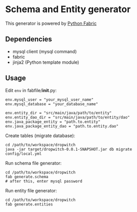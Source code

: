 # Schema and Entity generator

This generator is powered by [Python Fabric](http://www.fabfile.org/)

## Dependencies

- mysql client (mysql command)
- fabric
- jinja2 (Python template module)


## Usage

Edit `env` in fabfile/__init__.py:

```
env.mysql_user = "your_mysql_user_name"
env.mysql_database = "your_database_name"

env.entity_dir = "src/main/java/path/to/entity"
env.entity_dao_dir = "src/main/java/path/to/entity/dao"
env.java_package_entity = "path.to.entity"
env.java_package_entity_dao = "path.to.entity.dao"
```

Create tables (migrate database):

```
cd /path/to/workspace/dropwitch
java -jar target/dropwitch-0.0.1-SNAPSHOT.jar db migrate config/local.yml
```

Run schema file generator:

```
cd /path/to/workspace/dropwitch
fab generate.schema
# after this, enter mysql password
```

Run entity file generator:

```
cd /path/to/workspace/dropwitch
fab generate.entities
```
